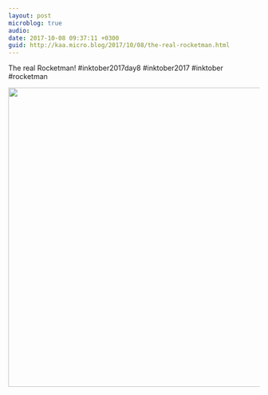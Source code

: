 ```yaml
---
layout: post
microblog: true
audio: 
date: 2017-10-08 09:37:11 +0300
guid: http://kaa.micro.blog/2017/10/08/the-real-rocketman.html
---
```

The real Rocketman! #inktober2017day8 #inktober2017 #inktober #rocketman

<img src="http://www.kaa.bz/uploads/2018/23b4079ab6.jpg" width="600" height="600" />
